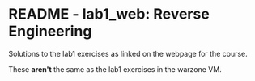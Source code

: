 # README - lab1_web: Reverse Engineering
Solutions to the lab1 exercises as linked on the webpage for the course.

These **aren't** the same as the lab1 exercises in the warzone VM.
